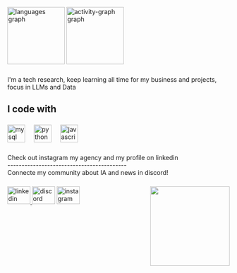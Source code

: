 <br clear="both">

<div align="left">
  <img src="https://github-readme-stats.vercel.app/api/top-langs?username=ezgolden&locale=en&hide_title=true&layout=compact&card_width=320&langs_count=4&theme=cobalt&hide_border=true&order=2" height="130" alt="languages graph"  />
  <img src="https://github-readme-activity-graph.vercel.app/graph?username=ezgolden&radius=16&theme=cobalt&area=true&order=5&hide_border=true&hide_title=false&custom_title=Contribuition" height="130" alt="activity-graph graph"  />
</div>

###

<p align="left">I'm a tech research, keep learning all time for my business and projects, focus in LLMs and Data</p>

###

<h2 align="left">I code with</h2>

###

<div align="left">
  <img src="https://cdn.jsdelivr.net/gh/devicons/devicon/icons/mysql/mysql-plain-wordmark.svg" height="40" alt="mysql logo"  />
  <img width="12" />
  <img src="https://cdn.jsdelivr.net/gh/devicons/devicon/icons/python/python-original.svg" height="40" alt="python logo"  />
  <img width="12" />
  <img src="https://cdn.jsdelivr.net/gh/devicons/devicon/icons/javascript/javascript-plain.svg" height="40" alt="javascript logo"  />
</div>

###

<p align="left">Check out instagram my agency and my profile on linkedin<br>------------------------------------------<br>Connecte my community about IA and news in discord!</p>

###

<img align="right" height="180" src="https://media.giphy.com/media/v1.Y2lkPTc5MGI3NjExM3c3bzV2OXYza2FleTdxMDJhb3F2Y2c5Y2c5OGN1N2E0Zmd5M285cyZlcD12MV9naWZzX3NlYXJjaCZjdD1n/3ewHxe2RGr6OmQTLNL/giphy.gif"  />

###

<div align="left">
  <a href="https://www.linkedin.com/in/gabriel-deschamps-ba4a2b312/" target="_blank">
    <img src="https://raw.githubusercontent.com/maurodesouza/profile-readme-generator/master/src/assets/icons/social/linkedin/default.svg" width="52" height="40" alt="linkedin logo"  />
  </a>
  <img src="https://raw.githubusercontent.com/maurodesouza/profile-readme-generator/master/src/assets/icons/social/discord/default.svg" width="52" height="40" alt="discord logo"  />
  <a href="https://www.instagram.com/useprompture?utm_source=ig_web_button_share_sheet&igsh=ZDNlZDc0MzIxNw==" target="_blank">
    <img src="https://raw.githubusercontent.com/maurodesouza/profile-readme-generator/master/src/assets/icons/social/instagram/default.svg" width="52" height="40" alt="instagram logo"/>
  </a>
</div>

###
